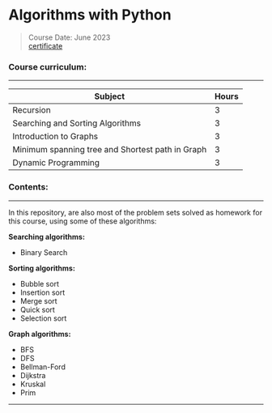 # Algorithms with Python
> Course Date: June 2023  
> <a href="https://softuni.bg/certificates/details/181215/e51ab860" target="_blank">certificate</a> 

### Course curriculum:
---
| **Subject** | **Hours** |
| --- | --- |
| Recursion | 3 |
| Searching and Sorting Algorithms | 3 |
| Introduction to Graphs | 3 |
| Minimum spanning tree and Shortest path in Graph | 3 |
| Dynamic Programming | 3 |

### Contents:
---
In this repository, are also most of the problem sets solved as homework for 
this course, using some of these algorithms:

**Searching algorithms:**  
- Binary Search  

**Sorting algorithms:**
- Bubble sort
- Insertion sort
- Merge sort
- Quick sort
- Selection sort

**Graph algorithms:**
- BFS
- DFS
- Bellman-Ford
- Dijkstra
- Kruskal
- Prim
---

